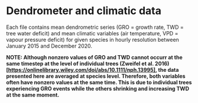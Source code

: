 # Dendrometer and climatic data

Each file contains mean dendrometric series (GRO = growth rate, TWD = tree water deficit) and mean climatic variables (air temperature, VPD = vapour pressure deficit) for given species in hourly resolution between January 2015 and December 2020.

**NOTE: Although nonzero values of GRO and TWD cannot occurr at the same timestep at the level of individual trees (Zweifel et al. 2016)[https://onlinelibrary.wiley.com/doi/abs/10.1111/nph.13995], the data presented here are averaged at species level. Therefore, both variables often have nonzero values at the same time. This is due to individual trees experiencing GRO events while the others shrinking and increasing TWD at the same moment.**
